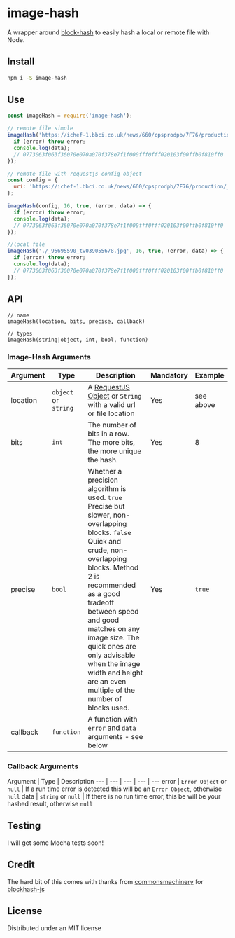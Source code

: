 # image-hash
A wrapper around [block-hash](https://github.com/commonsmachinery/blockhash-js) to easily hash a local or remote file with Node.

## Install
```bash
npm i -S image-hash
```

## Use
```javascript
const imageHash = require('image-hash');

// remote file simple
imageHash('https://ichef-1.bbci.co.uk/news/660/cpsprodpb/7F76/production/_95703623_mediaitem95703620.jpg', 16, true, (error, data) => {
  if (error) throw error;
  console.log(data);
  // 0773063f063f36070e070a070f378e7f1f000fff0fff020103f00ffb0f810ff0
});

// remote file with requestjs config object
const config = {
  uri: 'https://ichef-1.bbci.co.uk/news/660/cpsprodpb/7F76/production/_95703623_mediaitem95703620.jpg'
};

imageHash(config, 16, true, (error, data) => {
  if (error) throw error;
  console.log(data);
  // 0773063f063f36070e070a070f378e7f1f000fff0fff020103f00ffb0f810ff0
});

//local file
imageHash('./_95695590_tv039055678.jpg', 16, true, (error, data) => {
  if (error) throw error;
  console.log(data);
  // 0773063f063f36070e070a070f378e7f1f000fff0fff020103f00ffb0f810ff0
});
```

## API
```
// name
imageHash(location, bits, precise, callback)

// types
imageHash(string|object, int, bool, function)
```

### Image-Hash Arguments

Argument | Type | Description | Mandatory | Example
--- | --- | --- | --- | ---
location | `object` or `string` | A [RequestJS Object](https://github.com/request/request#requestoptions-callback) or `String` with a valid url or file location | Yes | see above
bits | `int` | The number of bits in a row. The more bits, the more unique the hash. | Yes | 8
precise | `bool` | Whether a precision algorithm is used. `true` Precise but slower, non-overlapping blocks. `false` Quick and crude, non-overlapping blocks. Method 2 is recommended as a good tradeoff between speed and good matches on any image size. The quick ones are only advisable when the image width and height are an even multiple of the number of blocks used. | Yes | `true`
callback | `function` | A function with `error` and `data` arguments - see below |  

### Callback Arguments

Argument | Type | Description
--- | --- | --- | --- | ---
error | `Error Object` or `null` | If a run time error is detected this will be an `Error Object`, otherwise `null`
data | `string` or `null` | If there is no run time error, this be will be your hashed result, otherwise `null` 

## Testing
I will get some Mocha tests soon!

## Credit

The hard bit of this comes with thanks from [commonsmachinery](https://github.com/commonsmachinery) for [blockhash-js](https://github.com/commonsmachinery/blockhash-js)

## License

Distributed under an MIT license

